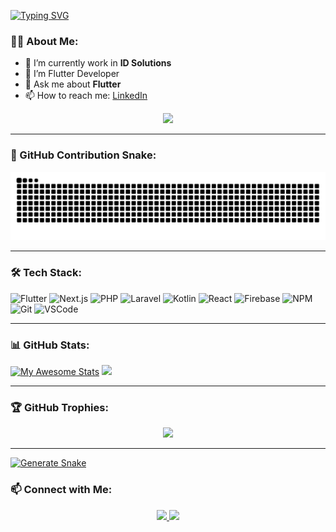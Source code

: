 [![Typing SVG](https://readme-typing-svg.herokuapp.com?font=Jetbrains&pause=1000&color=5F99AE&center=false&width=435&lines=I'm+Ferdy+Mohamad+Firdaus;This+is..;My+Github)](https://git.io/typing-svg)

### 👨‍💻 About Me:
- 🔭 I’m currently work in **ID Solutions**
- 👀 I’m Flutter Developer
- 💬 Ask me about **Flutter**
- 📫 How to reach me: [LinkedIn](https://www.linkedin.com/in/kzuferdy-0749b41b7)

<p align="center">
  <img src="https://media.giphy.com/media/qgQUggAC3Pfv687qPC/giphy.gif" width="500"/>
</p>

---
### 🐍 GitHub Contribution Snake:
<p align="center">
  <img src="https://github.com/kzuferdy/kzuferdy/raw/output/github-contribution-grid-snake.svg" />
</p>

---

### 🛠 Tech Stack:
![Flutter](https://img.shields.io/badge/Flutter-02569B?style=for-the-badge&logo=flutter&logoColor=white)
![Next.js](https://img.shields.io/badge/Next.js-000000?style=for-the-badge&logo=nextdotjs&logoColor=white)
![PHP](https://img.shields.io/badge/PHP-777BB4?style=for-the-badge&logo=php&logoColor=white)
![Laravel](https://img.shields.io/badge/Laravel-FF2D20?style=for-the-badge&logo=laravel&logoColor=white)
![Kotlin](https://img.shields.io/badge/Kotlin-0095D5?style=for-the-badge&logo=kotlin&logoColor=white)
![React](https://img.shields.io/badge/React-61DAFB?style=for-the-badge&logo=react&logoColor=black)
![Firebase](https://img.shields.io/badge/Firebase-FFCA28?style=for-the-badge&logo=firebase&logoColor=black)
![NPM](https://img.shields.io/badge/NPM-%23000C0E?style=for-the-badge&logo=npm&logoColor=red)
![Git](https://img.shields.io/badge/Git-%23F14E32?style=for-the-badge&logo=git&logoColor=black)
![VSCode](https://img.shields.io/badge/VSCode-%23007ACC?style=for-the-badge&logo=visualstudiocode&logoColor=blue)




---

### 📊 GitHub Stats:
[![My Awesome Stats](https://awesome-github-stats.azurewebsites.net/user-stats/kzuferdy?cardType=level&theme=react&preferLogin=false)](https://git.io/awesome-stats-card)
<img src="https://github-readme-stats.vercel.app/api/top-langs/?username=kzuferdy&layout=compact&theme=radical" width="400"/>


---

### 🏆 GitHub Trophies:
<p align="center">
  <img src="https://github-profile-trophy.vercel.app/?username=kzuferdy&theme=radical" />
</p>

---

[![Generate Snake](https://github.com/kzuferdy/kzuferdy/actions/workflows/snake.yml/badge.svg)](https://github.com/kzuferdy/kzuferdy/actions/workflows/snake.yml)


### 📫 Connect with Me:
<p align="center">
  <a href="https://www.linkedin.com/in/kzuferdy-0749b41b7/">
    <img src="https://img.shields.io/badge/LinkedIn-blue?style=for-the-badge&logo=linkedin&logoColor=white"/>
  </a>
  <a href="kzuferdy@gmail.com">
    <img src="https://img.shields.io/badge/Email-red?style=for-the-badge&logo=gmail&logoColor=white"/>
  </a>
</p>
